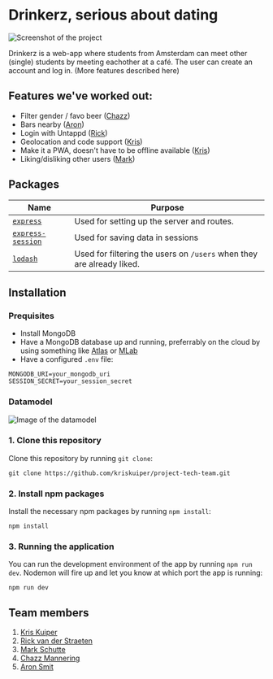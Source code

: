 # Drinkerz, serious about dating

![Screenshot of the project]()

Drinkerz is a web-app where students from Amsterdam can meet other (single) students by meeting eachother at a café. The user can create an account and log in. (More features described here)

## Features we've worked out:

- Filter gender / favo beer ([Chazz](https://github.com/chazzers))
- Bars nearby ([Aron](https://github.com/aronsmit2))
- Login with Untappd ([Rick](https://github.com/root-ish))
- Geolocation and code support ([Kris](https://github.com/kriskuiper))
- Make it a PWA, doesn't have to be offline available ([Kris](https://github.com/kriskuiper))
- Liking/disliking other users ([Mark](https://github.com/markschuttehva))

## Packages

| Name                                                               | Purpose                                                               |
| ------------------------------------------------------------------ | --------------------------------------------------------------------- |
| [`express`](https://www.npmjs.com/package/express)                 | Used for setting up the server and routes.                            |
| [`express-session`](https://www.npmjs.com/package/express-session) | Used for saving data in sessions                                      |
| [`lodash`](https://www.npmjs.com/package/lodash)                   | Used for filtering the users on `/users` when they are already liked. |

## Installation

### Prequisites

- Install MongoDB
- Have a MongoDB database up and running, preferrably on the cloud by using something like [Atlas]() or [MLab]()
- Have a configured `.env` file:

```
MONGODB_URI=your_mongodb_uri
SESSION_SECRET=your_session_secret
```

### Datamodel

![Image of the datamodel]()

### 1. Clone this repository

Clone this repository by running `git clone`:

```
git clone https://github.com/kriskuiper/project-tech-team.git
```

### 2. Install npm packages

Install the necessary npm packages by running `npm install`:

```
npm install
```

### 3. Running the application

You can run the development environment of the app by running `npm run dev`. Nodemon will fire up and let you know at which port the app is running:

```
npm run dev
```

## Team members

1. [Kris Kuiper](https://github.com/kriskuiper)
2. [Rick van der Straeten](https://github.com/root-ish)
3. [Mark Schutte](https://github.com/markschuttehva)
4. [Chazz Mannering](https://github.com/chazzers)
5. [Aron Smit](https://github.com/aronsmit2)
